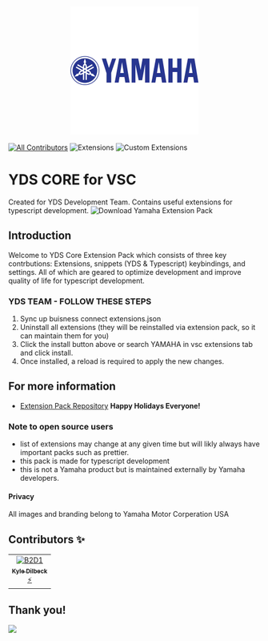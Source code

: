 <p align="center">
  <a href=https://www.yamahamotorsports.com>
    <img src='./images/y2.jpg' alt='yamaha logo blue'/>
  </a>
</p>

[![All Contributors](https://img.shields.io/badge/all_contributors-1-blue.svg?style=flat-square)](https://marketplace.visualstudio.com/items?itemName=YAMAHA.yamaha-extensionPack#contributors-:~:text=Motor%20Corperation%20USA-,Contributors,-%E2%9C%A8) ![Extensions](https://img.shields.io/badge/Extensions-30-green.svg?style=flat-square) ![Custom Extensions](https://img.shields.io/badge/Custom_Extensions-2-orange.svg?style=flat-square)

# YDS CORE for VSC

Created for YDS Development Team. Contains useful extensions for typescript development.
![Download Yamaha Extension Pack](images/downloadYamaha.gif)

## Introduction

Welcome to YDS Core Extension Pack which consists of three key contrbutions: Extensions, snippets (YDS & Typescript) keybindings, and settings. All of which are geared to optimize development and improve quality of life for typescript development.

### YDS TEAM - FOLLOW THESE STEPS

1. Sync up buisness connect extensions.json
2. Uninstall all extensions (they will be reinstalled via extension pack, so it can maintain them for you)
3. Click the install button above or search YAMAHA in vsc extensions tab and click install.
4. Once installed, a reload is required to apply the new changes.

## For more information

- [Extension Pack Repository](https://github.com/XYIAN/yamaha-extensionPack)
  **Happy Holidays Everyone!**

### Note to open source users

- list of extensions may change at any given time but will likly always have important packs such as prettier.
- this pack is made for typescript development
- this is not a Yamaha product but is maintained externally by Yamaha developers.

#### Privacy

All images and branding belong to Yamaha Motor Corperation USA

## Contributors ✨

<!-- ALL-CONTRIBUTORS-LIST:START - Do not remove or modify this section -->
<!-- prettier-ignore-start -->
<!-- markdownlint-disable -->
<table>
  <tr>
    <td align="center"><a href=https://www.linkedin.com/in/kxdilbeck/><img src=https://media.licdn.com/dms/image/C5603AQE80kHro8-3dA/profile-displayphoto-shrink_100_100/0/1636953516875?e=1705536000&v=beta&t=V7DotdQ6n1Ym1_HnoSnrnDMfoNzfHSAhFNEx6dTX0RE width="100px;" alt="B2D1"/><br /><sub><b>Kyle Dilbeck</b></sub></a><br /><a href=https://github.com/XYIAN/yamaha-extensionPack/issues title="Developer">⚡</a></td>
   
    
</table>
<!-- markdownlint-enable -->
<!-- prettier-ignore-end -->
<!-- ALL-CONTRIBUTORS-LIST:END -->

## Thank you!

<a href=https://www.yamaha.com/><img src=https://yamaha-motor.com/images/mock-homepage/homepage_accessories_desktop_bkg_C.png /></a>
